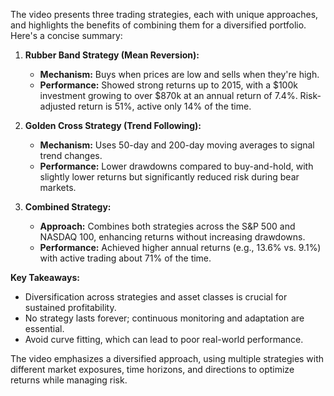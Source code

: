 The video presents three trading strategies, each with unique approaches, and highlights the benefits of combining them for a diversified portfolio. Here's a concise summary:

1. **Rubber Band Strategy (Mean Reversion):**
   - **Mechanism:** Buys when prices are low and sells when they're high.
   - **Performance:** Showed strong returns up to 2015, with a $100k investment growing to over $870k at an annual return of 7.4%. Risk-adjusted return is 51%, active only 14% of the time.

2. **Golden Cross Strategy (Trend Following):**
   - **Mechanism:** Uses 50-day and 200-day moving averages to signal trend changes.
   - **Performance:** Lower drawdowns compared to buy-and-hold, with slightly lower returns but significantly reduced risk during bear markets.

3. **Combined Strategy:**
   - **Approach:** Combines both strategies across the S&P 500 and NASDAQ 100, enhancing returns without increasing drawdowns.
   - **Performance:** Achieved higher annual returns (e.g., 13.6% vs. 9.1%) with active trading about 71% of the time.

**Key Takeaways:**
- Diversification across strategies and asset classes is crucial for sustained profitability.
- No strategy lasts forever; continuous monitoring and adaptation are essential.
- Avoid curve fitting, which can lead to poor real-world performance.

The video emphasizes a diversified approach, using multiple strategies with different market exposures, time horizons, and directions to optimize returns while managing risk.
